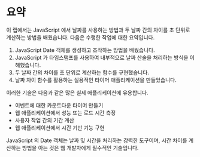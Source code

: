 # 요약

이 랩에서는 JavaScript 에서 날짜를 사용하는 방법과 두 날짜 간의 차이를 초 단위로 계산하는 방법을 배웠습니다. 다음은 수행한 작업에 대한 요약입니다.

1. JavaScript Date 객체를 생성하고 조작하는 방법을 배웠습니다.
2. JavaScript 가 타임스탬프를 사용하여 내부적으로 날짜 산술을 처리하는 방식을 이해했습니다.
3. 두 날짜 간의 차이를 초 단위로 계산하는 함수를 구현했습니다.
4. 날짜 차이 함수를 활용하는 실용적인 타이머 애플리케이션을 만들었습니다.

이러한 기술은 다음과 같은 많은 실제 애플리케이션에 유용합니다.

- 이벤트에 대한 카운트다운 타이머 만들기
- 웹 애플리케이션에서 성능 또는 로드 시간 측정
- 사용자 작업 간의 기간 계산
- 웹 애플리케이션에서 시간 기반 기능 구현

JavaScript 의 Date 객체는 날짜 및 시간을 처리하는 강력한 도구이며, 시간 차이를 계산하는 방법을 아는 것은 웹 개발자에게 필수적인 기술입니다.
